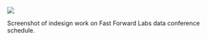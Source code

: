 ![](https://db-feed.s3.amazonaws.com/legacy/Screen_Shot_2016-04-20_at_1_47_29_PM-1461174517974.png)

Screenshot of indesign work on Fast Forward Labs data conference schedule.

